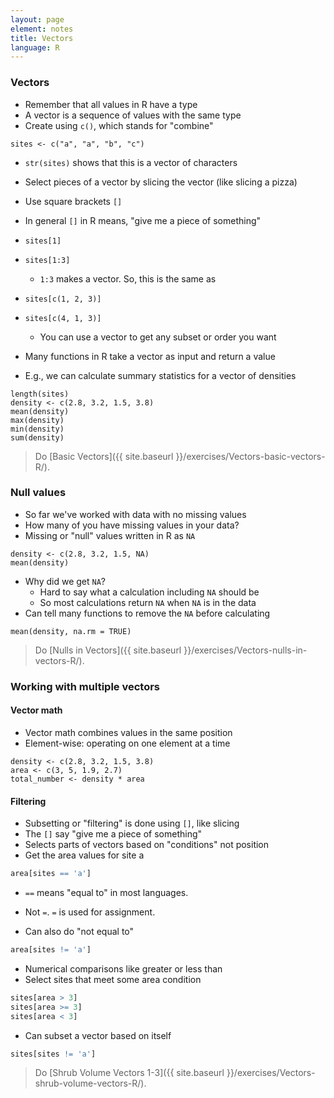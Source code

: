 ```yaml
---
layout: page
element: notes
title: Vectors
language: R
--- 
```


### Vectors

* Remember that all values in R have a type
* A vector is a sequence of values with the same type
* Create using `c()`, which stands for "combine"

```
sites <- c("a", "a", "b", "c")
```

* `str(sites)` shows that this is a vector of characters
	
* Select pieces of a vector by slicing the vector (like slicing a pizza)
* Use square brackets `[]`
* In general `[]` in R means, "give me a piece of something"
* `sites[1]` 
* `sites[1:3]`
    * `1:3` makes a vector. So, this is the same as
* `sites[c(1, 2, 3)]` 
* `sites[c(4, 1, 3)]`
    * You can use a vector to get any subset or order you want


* Many functions in R take a vector as input and return a value
* E.g., we can calculate summary statistics for a vector of densities

```
length(sites)
density <- c(2.8, 3.2, 1.5, 3.8)
mean(density)
max(density)
min(density)
sum(density)
```

> Do [Basic Vectors]({{ site.baseurl }}/exercises/Vectors-basic-vectors-R/).

### Null values

* So far we've worked with data with no missing values
* How many of you have missing values in your data?
* Missing or "null" values written in R as `NA`

```
density <- c(2.8, 3.2, 1.5, NA)
mean(density)
```

* Why did we get `NA`?
    * Hard to say what a calculation including `NA` should be
    * So most calculations return `NA` when `NA` is in the data
* Can tell many functions to remove the `NA` before calculating

```
mean(density, na.rm = TRUE)
```

> Do [Nulls in Vectors]({{ site.baseurl }}/exercises/Vectors-nulls-in-vectors-R/).

### Working with multiple vectors

#### Vector math

* Vector math combines values in the same position
* Element-wise: operating on one element at a time

```
density <- c(2.8, 3.2, 1.5, 3.8)
area <- c(3, 5, 1.9, 2.7)
total_number <- density * area
```

#### Filtering

* Subsetting or "filtering" is done using `[]`, like slicing
* The `[]` say "give me a piece of something"
* Selects parts of vectors based on "conditions" not position
* Get the area values for site a

```r
area[sites == 'a']
```

* `==` means "equal to" in most languages.
* Not `=`. `=` is used for assignment.

* Can also do "not equal to"

```r
area[sites != 'a']
```

* Numerical comparisons like greater or less than
* Select sites that meet some area condition

```r
sites[area > 3]
sites[area >= 3]
sites[area < 3]
```

* Can subset a vector based on itself

```r
sites[sites != 'a']
```

> Do [Shrub Volume Vectors 1-3]({{ site.baseurl }}/exercises/Vectors-shrub-volume-vectors-R/).

